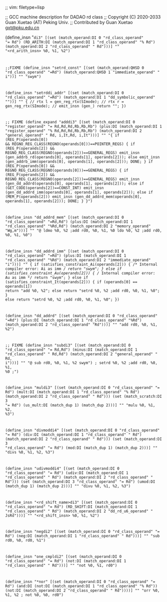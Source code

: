 ;; vim: filetype=lisp

;; GCC machine description for DADAO rd class
;; Copyright (C) 2020-2033 Guan Xuetao (AT) Peking Univ.
;; Contributed by Guan Xuetao <gxt@pku.edu.cn>

(define_insn "<code>di3"
  [(set          (match_operand:DI 0 "rd_class_operand" "=   Rd")
    (RD_ARITH:DI (match_operand:DI 1 "rd_class_operand" "%   Rd")
                 (match_operand:DI 2 "rd_class_operand" "    Rd")))]
	""
	"<rd_arith_insn>	%0, %1, %2")

;;FIXME
(define_insn "setrd<mode>_const"
  [(set (match_operand:QHSD 0 "rd_class_operand"  "=Rd")
        (match_operand:QHSD 1 "immediate_operand" "  i"))]
	""
	"swym")

(define_insn "setrddi_addr"
  [(set (match_operand:DI 0 "rd_class_operand"  "=Rd")
        (match_operand:DI 1 "dd_symbolic_operand" ""))]
        ""
	{
	  // rtx l = gen_reg_rtx(SImode);
	  // rtx r = gen_reg_rtx(SImode);
	  // emit_insn (gen_)
	  return "";
	})

;; FIXME
(define_expand "adddi3"
  [(set      (match_operand:DI 0 "register_operand"	"= Rd,Rd,Rd,Rb,Rb,Rb")
    (plus:DI (match_operand:DI 1 "register_operand"	"% Rd,Rd,Rd,Rb,Rb,Rb")
             (match_operand:DI 2 "general_operand"	"  Rd, i,It,Rd, i,It")))]
	""
	"{
		if (REG_P(operands[0]) &&
		    REGNO_REG_CLASS(REGNO(operands[0]))==POINTER_REGS) {
			if (REG_P(operands[2]) &&
			    REGNO_REG_CLASS(REGNO(operands[2]))==GENERAL_REGS) 
				emit_insn (gen_addrb_rd(operands[0], operands[1], operands[2]));
			else
				emit_insn (gen_addrb_imm(operands[0], operands[1], operands[2]));
			DONE;
		}
		if (REG_P(operands[0]) &&
		    REGNO_REG_CLASS(REGNO(operands[0]))==GENERAL_REGS) {
			if (REG_P(operands[2]) &&
			    REGNO_REG_CLASS(REGNO(operands[2]))==GENERAL_REGS)
				emit_insn (gen_dd_addrd(operands[0], operands[1], operands[2]));
			else if (GET_CODE(operands[2])==CONST_INT)
				emit_insn (gen_dd_addrd_imm(operands[0], operands[1], operands[2]));
			else if (MEM_P(operands[2]))
				emit_insn (gen_dd_addrd_mem(operands[0], operands[1], operands[2]));
			DONE;
		}
	}")

(define_insn "dd_addrd_mem"
  [(set      (match_operand:DI 0 "rd_class_operand" "=Rd,Rd")
    (plus:DI (match_operand:DI 1 "rd_class_operand" "%Rd,Rd")
             (match_operand:DI 2 "memory_operand"    "Wg,m")))]
        ""
	"@
	ldmo	%0, %2	\;add	rd0, %0, %1, %0
	ldo	%0, %2	\;add	rd0, %0, %1, %0")

(define_insn "dd_addrd_imm"
  [(set      (match_operand:DI 0 "rd_class_operand" "=Rd")
    (plus:DI (match_operand:DI 1 "rd_class_operand" "%Rd")
             (match_operand:DI 2 "immediate_operand"  "i")))]
        ""
	{
	  if (satisfies_constraint_Ai(operands[2])) {
		/* Internal compiler error: Ai as imm */
		return "swym";
	  }
	  else if (satisfies_constraint_Au(operands[2])) {
		/* Internal compiler error: Au as imm */
		return "swym";
	  }
	  else if (satisfies_constraint_It(operands[2])) {
		if (operands[0] == operands[1]) 
			return "add	%0, %2";
		else	return "setrd	%0, %2	\;add	rd0, %0, %1, %0";
	  }
	  else
		return "setrd	%0, %2	\;add	rd0, %0, %1, %0";
	})

(define_insn "dd_addrd"
  [(set      (match_operand:DI 0 "rd_class_operand" "=Rd")
    (plus:DI (match_operand:DI 1 "rd_class_operand" "%Rd")
             (match_operand:DI 2 "rd_class_operand"  "Rd")))]
	""
	"add	rd0, %0, %1, %2")

;; FIXME
(define_insn "subdi3"
  [(set       (match_operand:DI 0 "rd_class_operand"	"= Rd,Rd")
    (minus:DI (match_operand:DI 1 "rd_class_operand"	"  Rd,Rd")
              (match_operand:DI 2 "general_operand"	"  Rd, i")))]
	""
	"@
	sub	rd0, %0, %1, %2
	swym")
;	setrd	%0, %2	\;add	rd0, %0, %1, %0	\;")

(define_insn "muldi3"
  [(set      (match_operand:DI 0 "rd_class_operand" "= Rd")
    (mult:DI (match_operand:DI 1 "rd_class_operand" "% Rd")
             (match_operand:DI 2 "rd_class_operand" "  Rd")))
   (set      (match_scratch:DI 3                    "= Rd")
             (us_mult:DI (match_dup 1) (match_dup 2)))]
	""
	"mulu	%0, %1, %2, %3")

(define_insn "divmoddi4"
  [(set     (match_operand:DI 0 "rd_class_operand" "= Rd")
    (div:DI (match_operand:DI 1 "rd_class_operand" "  Rd")
            (match_operand:DI 2 "rd_class_operand" "  Rd")))
   (set     (match_operand:DI 3 "rd_class_operand" "= Rd")
            (mod:DI (match_dup 1) (match_dup 2)))]
	""
	"divs	%0, %1, %2, %3")

(define_insn "udivmoddi4"
  [(set      (match_operand:DI 0 "rd_class_operand" "= Rd")
    (udiv:DI (match_operand:DI 1 "rd_class_operand" "  Rd")
             (match_operand:DI 2 "rd_class_operand" "  Rd")))
   (set      (match_operand:DI 3 "rd_class_operand" "= Rd")
             (umod:DI (match_dup 1) (match_dup 2)))]
	""
	"divu	%0, %1, %2, %3")

(define_insn "<rd_shift_name>di3"
  [(set          (match_operand:DI 0 "rd_class_operand" "=   Rd")
    (RD_SHIFT:DI (match_operand:DI 1 "rd_class_operand" "    Rd")
                 (match_operand:DI 2 "dd_rd_u6_operand" "  JsRd")))]
	""
	"<rd_shift_insn>	%0, %1, %2")

(define_insn "negdi2"
  [(set     (match_operand:DI 0 "rd_class_operand" "= Rd")
    (neg:DI (match_operand:DI 1 "rd_class_operand" "  Rd")))]
	""
	"sub	rd0, %0, rd0, %1")

(define_insn "one_cmpldi2"
  [(set     (match_operand:DI 0 "rd_class_operand" "= Rd")
    (not:DI (match_operand:DI 1 "rd_class_operand" "  Rd")))]
	""
	"not	%0, %1, rd0")

(define_insn "*nor"
  [(set             (match_operand:DI 0 "rd_class_operand" "=   Rd")
    (and:DI (not:DI (match_operand:DI 1 "rd_class_operand" "%   Rd"))
            (not:DI (match_operand:DI 2 "rd_class_operand" "    Rd"))))]
	""
	"orr	%0, %1, %2	\;	not	%0, %0, rd0")
